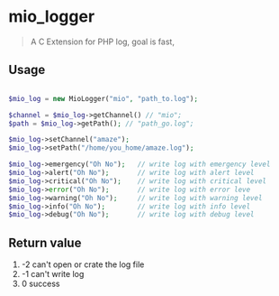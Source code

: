 # mio\_logger
> A C Extension for PHP log, goal is fast,

## Usage
```php

$mio_log = new MioLogger("mio", "path_to.log");

$channel = $mio_log->getChannel() // "mio";
$path = $mio_log->getPath(); // "path_go.log";

$mio_log->setChannel("amaze");
$mio_log->setPath("/home/you_home/amaze.log");

$mio_log->emergency("Oh No");   // write log with emergency level
$mio_log->alert("Oh No");       // write log with alert level
$mio_log->critical("Oh No");    // write log with critical level
$mio_log->error("Oh No");       // write log with error leve
$mio_log->warning("Oh No");     // write log with warning level
$mio_log->info("Oh No");        // write log with info level
$mio_log->debug("Oh No");       // write log with debug level

```

## Return value
1. -2   can't open or crate the log file
2. -1   can't write log
3. 0    success
